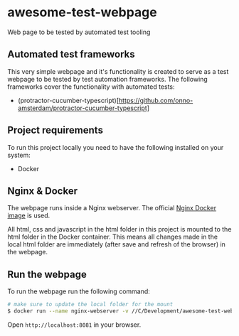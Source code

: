# awesome-test-webpage
Web page to be tested by automated test tooling

## Automated test frameworks
This very simple webpage and it's functionality is created to serve as a test webpage to be tested by test automation frameworks. The following frameworks cover the functionality with automated tests:
* (protractor-cucumber-typescript)[https://github.com/onno-amsterdam/protractor-cucumber-typescript]

## Project requirements
To run this project locally you need to have the following installed on your system:
* Docker

## Nginx & Docker
The webpage runs inside a Nginx webserver. The official [Nginx Docker image](https://hub.docker.com/_/nginx) is used.

All html, css and javascript in the html folder in this project is mounted to the html folder in the Docker container. This means all changes made in the local html folder are immediately (after save and refresh of the browser) in the webpage.

## Run the webpage
To run the webpage run the following command:
```bash
# make sure to update the local folder for the mount
$ docker run --name nginx-webserver -v //C/Development/awesome-test-webpage/html:/usr/share/nginx/html -d -p 8081:80 nginx
```
Open `http://localhost:8081` in your browser.
